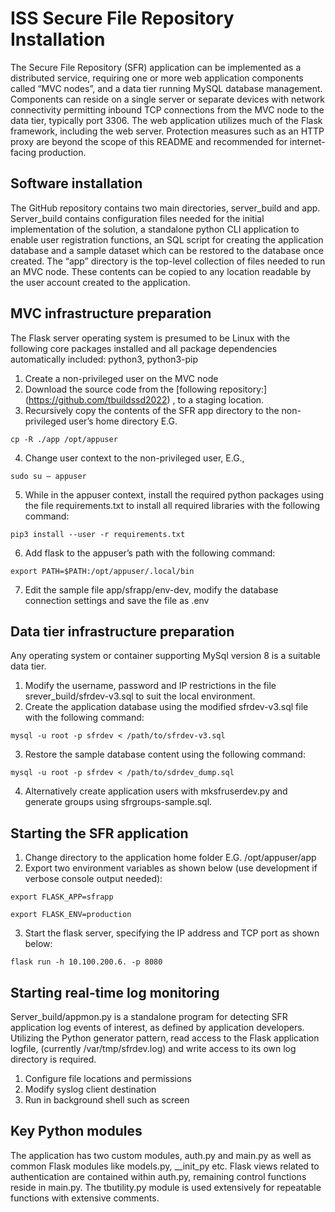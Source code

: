 # ISS Secure File Repository Installation

The Secure File Repository (SFR) application can be implemented as a distributed service, requiring one or more web application components called “MVC nodes”, and a data tier running MySQL database management. Components can reside on a single server or separate devices with network connectivity permitting inbound TCP connections from the MVC node to the data tier, typically port 3306. The web application utilizes much of the Flask framework, including the web server. Protection measures such as an HTTP proxy are beyond the scope of this README and recommended for internet-facing production. 


## Software installation
The GitHub repository contains two main directories, server_build and app. Server_build contains configuration files needed for the initial implementation of the solution, a standalone python CLI application to enable user registration functions, an SQL script for creating the application database and a sample dataset which can be restored to the database once created. The “app” directory is the top-level collection of files needed to run an MVC node. These contents can be copied to any location readable by the user account created to the application. 


## MVC infrastructure preparation
The Flask server operating system is presumed to be Linux with the following core packages installed and all package dependencies automatically included:
python3, python3-pip

1.	Create a non-privileged user on the MVC node
2.	Download the source code from the [following repository:] (https://github.com/tbuildssd2022) , to a staging location. 
3.	Recursively copy the contents of the SFR app directory to the non-privileged user’s home directory E.G. 
 
`cp -R ./app /opt/appuser`

4.	Change user context to the non-privileged user, E.G., 

`sudo su – appuser`

5.	While in the appuser context, install the required python packages using the file requirements.txt to install all required libraries with the following command:

`pip3 install --user -r requirements.txt`

6.	Add flask to the appuser’s path with the following command:

`export PATH=$PATH:/opt/appuser/.local/bin`

7.	Edit the sample file  app/sfrapp/env-dev, modify the database connection settings and save the file as .env 

## Data tier infrastructure preparation
Any operating system or container supporting MySql version 8 is a suitable data tier.
1.	Modify the username, password and IP restrictions in the file srever_build/sfrdev-v3.sql to suit the local environment.
2.	Create the application database using the modified sfrdev-v3.sql file with the following command:

`mysql -u root -p sfrdev < /path/to/sfrdev-v3.sql`

3.	Restore the sample database content using the following command:

`mysql -u root -p sfrdev < /path/to/sdrdev_dump.sql`

4.	Alternatively create application users with mksfruserdev.py and generate groups using sfrgroups-sample.sql. 


## Starting the SFR application

1. Change directory to the application home folder E.G. /opt/appuser/app 
2. Export two environment variables as shown below (use development if verbose console output needed):

`export FLASK_APP=sfrapp`

`export FLASK_ENV=production`

3. Start the flask server, specifying the IP address and TCP port as shown below:

`flask run -h 10.100.200.6. -p 8080`


## Starting real-time log monitoring 
Server_build/appmon.py is a standalone program for detecting SFR application log events of interest, as defined by application developers.  Utilizing the Python generator pattern, read access to the Flask application logfile, (currently /var/tmp/sfrdev.log) and write access to its own log directory is required.
1.	Configure file locations and permissions
2.	Modify syslog client destination
3.	Run in background shell such as screen
## Key Python modules
The application has two custom modules, auth.py and main.py as well as common Flask modules like models.py, __init_py etc.  Flask views related to authentication are contained within auth.py, remaining control functions reside in main.py. The tbutility.py module is used extensively for repeatable functions with extensive comments. 


